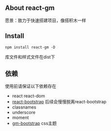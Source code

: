 ## About react-gm

愿景：致力于快速搭建项目，像搭积木一样

## Install

`npm install react-gm -D`

库文件和样式文件在dist下

## 依赖

使用前请保证以下依赖存在
- react react-dom
- [react-bootstrap](http://react-bootstrap.github.io/) 后续会慢慢脱离react-bootstrap
- classnames
- underscore
- moment
- [gm-bootstrap](https://github.com/gmfe/gm-bootstrap) css主题
